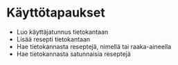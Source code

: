 # Käyttötapaukset

* Luo käyttäjatunnus tietokantaan
* Lisää resepti tietokantaan
* Hae tietokannasta reseptejä, nimellä tai raaka-aineella
* Hae tietokannasta satunnaisia reseptejä
